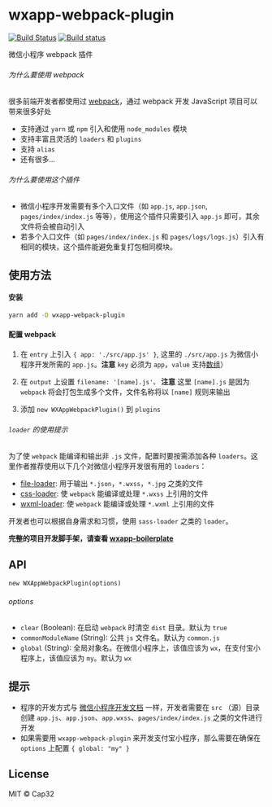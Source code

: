 # wxapp-webpack-plugin

[![Build Status](https://travis-ci.org/Cap32/wxapp-webpack-plugin.svg?branch=master)](https://travis-ci.org/Cap32/wxapp-webpack-plugin) [![Build status](https://ci.appveyor.com/api/projects/status/7scpj8g00a4cacpr/branch/master?svg=true)](https://ci.appveyor.com/project/Cap32/wxapp-webpack-plugin/branch/master)


微信小程序 webpack 插件


###### 为什么要使用 webpack

很多前端开发者都使用过 [webpack](https://webpack.js.org/)，通过 webpack 开发 JavaScript 项目可以带来很多好处

- 支持通过 `yarn` 或 `npm` 引入和使用 `node_modules` 模块
- 支持丰富且灵活的 `loaders` 和 `plugins`
- 支持 `alias`
- 还有很多...


###### 为什么要使用这个插件

- 微信小程序开发需要有多个入口文件（如 `app.js`, `app.json`, `pages/index/index.js` 等等），使用这个插件只需要引入 `app.js` 即可，其余文件将会被自动引入
- 若多个入口文件（如 `pages/index/index.js` 和 `pages/logs/logs.js`）引入有相同的模块，这个插件能避免重复打包相同模块。


## 使用方法

#### 安装

```bash
yarn add -D wxapp-webpack-plugin
```

#### 配置 webpack

1. 在 `entry` 上引入 `{ app: './src/app.js' }`, 这里的 `./src/app.js` 为微信小程序开发所需的 `app.js`。**注意** `key` 必须为 `app`，`value` 支持[数组](https://webpack.js.org/configuration/entry-context/#entry)）

2. 在 `output` 上设置 `filename: '[name].js'。` **注意** 这里 `[name].js` 是因为 `webpack` 将会打包生成多个文件，文件名称将以 `[name]` 规则来输出

3. 添加 `new WXAppWebpackPlugin()` 到 `plugins`

###### `loader` 的使用提示

为了使 `webpack` 能编译和输出非 `.js` 文件，配置时要按需添加各种 `loaders`。这里作者推荐使用以下几个对微信小程序开发很有用的 `loaders`：

- [file-loader](https://github.com/webpack-contrib/file-loader): 用于输出 `*.json`，`*.wxss`，`*.jpg` 之类的文件
- [css-loader](https://github.com/webpack-contrib/css-loader): 使 `webpack` 能编译或处理 `*.wxss` 上引用的文件
- [wxml-loader](https://github.com/Cap32/wxml-loader): 使 `webpack` 能编译或处理 `*.wxml` 上引用的文件

开发者也可以根据自身需求和习惯，使用 `sass-loader` 之类的 `loader`。


**完整的项目开发脚手架，请查看 [wxapp-boilerplate](https://github.com/cantonjs/wxapp-boilerplate)**


## API

`new WXAppWebpackPlugin(options)`

###### options

- `clear` (Boolean): 在启动 `webpack` 时清空 `dist` 目录。默认为 `true`
- `commonModuleName` (String): 公共 `js` 文件名。默认为 `common.js`
- `global` (String): 全局对象名。在微信小程序上，该值应该为 `wx`，在支付宝小程序上，该值应该为 `my`。默认为 `wx`


## 提示

- 程序的开发方式与 [微信小程序开发文档](https://mp.weixin.qq.com/debug/wxadoc/dev/) 一样，开发者需要在 `src` （源）目录创建 `app.js`、`app.json`、`app.wxss`、`pages/index/index.js` 之类的文件进行开发
- 如果需要用 `wxapp-webpack-plugin` 来开发支付宝小程序，那么需要在确保在 `options` 上配置 `{ global: "my" }`


## License

MIT © Cap32
